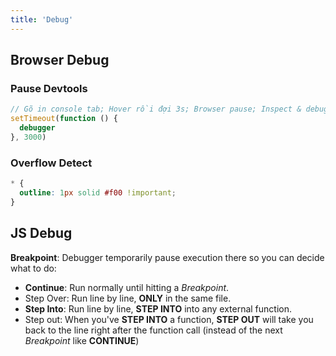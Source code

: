```yaml
---
title: 'Debug'
---
```


## Browser Debug

### Pause Devtools

```js title='Devtools Console'
// Gõ in console tab; Hover rồi đợi 3s; Browser pause; Inspect & debug
setTimeout(function () {
  debugger
}, 3000)
```

### Overflow Detect

```css title='main.css'
* {
  outline: 1px solid #f00 !important;
}
```

## JS Debug

**Breakpoint**: Debugger temporarily pause execution there so you can decide what to do:

- **Continue**: Run normally until hitting a _Breakpoint_.
- Step Over: Run line by line, **ONLY** in the same file.
- **Step Into**: Run line by line, **STEP INTO** into any external function.
- Step out: When you've **STEP INTO** a function, **STEP OUT** will take you back to the line right after the function call (instead of the next _Breakpoint_ like **CONTINUE**)
